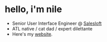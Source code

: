 # hello, i'm nile

- Senior User Interface Engineer @ [Salesloft](https://salesloft.com/)
- ATL native / cat dad / expert dilettante
- Here's my [website](http://helloimnile.com/).
